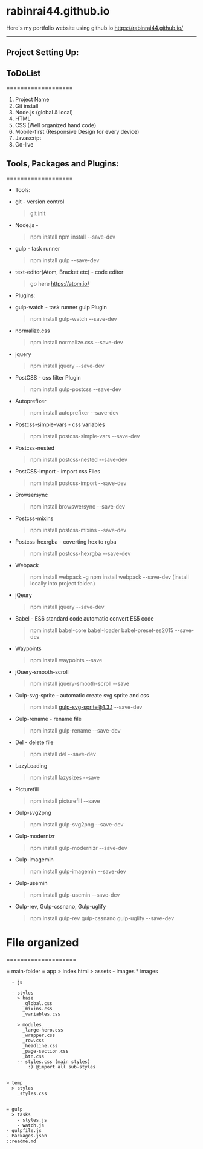 # rabinrai44.github.io
Here's my portfolio website using github.io
https://rabinrai44.github.io/

----------------------
Project Setting Up:
----------------------
  ## ToDoList
  ===================
  1. Project Name
  2. Git install
  3. Node.js (global & local)
  4. HTML
  5. CSS (Well organized hand code)
  6. Mobile-first (Responsive Design for every device)
  7. Javascript
  8. Go-live


## Tools, Packages and Plugins:
===================
  * Tools:
  - git - version control
      >git init
  - Node.js -
      >npm install
      >npm install --save-dev
  - gulp - task runner
      >npm install gulp --save-dev

  - text-editor(Atom, Bracket etc) - code editor
    >go here https://atom.io/

  * Plugins:
  - gulp-watch - task runner gulp Plugin
    >npm install gulp-watch --save-dev

  - normalize.css
    >npm install normalize.css --save-dev    

  - jquery
    >npm install jquery --save-dev

  - PostCSS - css filter Plugin
    >npm install gulp-postcss --save-dev

  - Autoprefixer
    >npm install autoprefixer --save-dev

  - Postcss-simple-vars - css variables
    >npm install postcss-simple-vars --save-dev

  - Postcss-nested
    >npm install postcss-nested --save-dev

  - PostCSS-import - import css Files
    >npm install postcss-import --save-dev

  - Browsersync
    >npm install browswersync --save-dev

  - Postcss-mixins
    >npm install postcss-mixins --save-dev

  - Postcss-hexrgba - coverting hex to rgba
    >npm install postcss-hexrgba --save-dev

  - Webpack
    >npm install webpack -g
    >npm install webpack --save-dev (install locally into project folder.)

  - jQeury
    >npm install jquery --save-dev

  - Babel - ES6 standard code automatic convert ES5 code
    >npm install babel-core babel-loader babel-preset-es2015 --save-dev

  - Waypoints
    >npm install waypoints --save

  - jQuery-smooth-scroll
    >npm install jquery-smooth-scroll --save

  - Gulp-svg-sprite - automatic create svg sprite and css
    >npm install gulp-svg-sprite@1.3.1 --save-dev

  - Gulp-rename - rename file
    >npm install gulp-rename --save-dev

  - Del - delete file
    >npm install del --save-dev

  - LazyLoading
    >npm install lazysizes --save

  - Picturefill
    >npm install picturefill --save

  - Gulp-svg2png
    >npm install gulp-svg2png --save-dev

  - Gulp-modernizr
    >npm install gulp-modernizr --save-dev

  - Gulp-imagemin
    >npm install gulp-imagemin --save-dev

  - Gulp-usemin
    >npm install gulp-usemin --save-dev

  - Gulp-rev, Gulp-cssnano, Gulp-uglify
    >npm install gulp-rev gulp-cssnano gulp-uglify --save-dev


# File organized
====================

= main-folder
  = app
    > index.html
    > assets
      - images
        * images

      - js

      - styles
        > base
          _global.css
          _mixins.css
          _variables.css

        > modules
          _large-hero.css
          _wrapper.css
          _row.css
          _headline.css
          _page-section.css
          _btn.css
        -- styles.css (main styles)
            :) @import all sub-styles


    > temp
      > styles
        _styles.css


    = gulp
      > tasks
        - styles.js
        - watch.js
    - gulpfile.js
    - Packages.json
    ::readme.md
